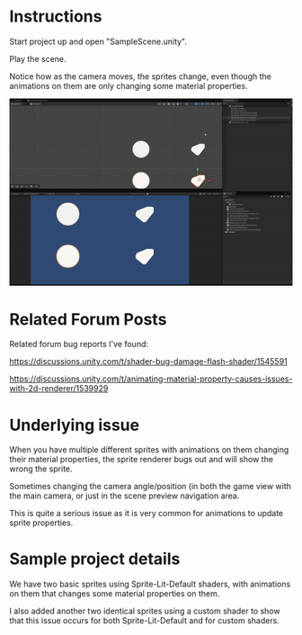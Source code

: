 # Instructions

Start project up and open "SampleScene.unity".

Play the scene.

Notice how as the camera moves, the sprites change, even though the animations on them are only changing some material properties.

![](https://github.com/DeanIsseyegh/unity-6-sprite-render-issue/blob/main/Unity6SpriteIssue.gif)

# Related Forum Posts

Related forum bug reports I've found:

https://discussions.unity.com/t/shader-bug-damage-flash-shader/1545591

https://discussions.unity.com/t/animating-material-property-causes-issues-with-2d-renderer/1539929

# Underlying issue

When you have multiple different sprites with animations on them changing their material properties, the sprite renderer bugs out and will show the wrong the sprite. 

Sometimes changing the camera angle/position (in both the game view with the main camera, or just in the scene preview navigation area.

This is quite a serious issue as it is very common for animations to update sprite properties.


# Sample project details

We have two basic sprites using Sprite-Lit-Default shaders, with animations on them that changes some material properties on them.

I also added another two identical sprites using a custom shader to show that this issue occurs for both Sprite-Lit-Default and for custom shaders.

